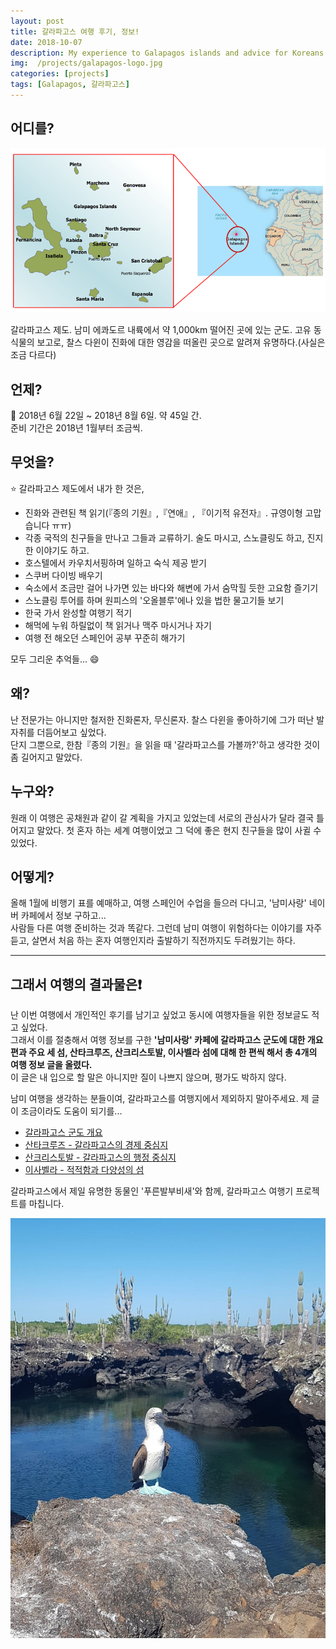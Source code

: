 ```yaml
---
layout: post
title: 갈라파고스 여행 후기, 정보!
date: 2018-10-07
description: My experience to Galapagos islands and advice for Koreans.
img:  /projects/galapagos-logo.jpg
categories: [projects]
tags: [Galapagos, 갈라파고스]
---
```


## 어디를?

![galapagos](/assets/img/projects/galapagos-location.png)

갈라파고스 제도. 남미 에콰도르 내륙에서 약 1,000km 떨어진 곳에 있는 군도. 고유 동식물의 보고로, 찰스 다윈이 진화에 대한 영감을 떠올린 곳으로 알려져 유명하다.(사실은 조금 다르다)


## 언제?

:calendar: 2018년 6월 22일 ~ 2018년 8월 6일. 약 45일 간.  
준비 기간은 2018년 1월부터 조금씩.


## 무엇을?

:star: 갈라파고스 제도에서 내가 한 것은,

* 진화와 관련된 책 읽기(『종의 기원』,『연애』, 『이기적 유전자』. 규영이형 고맙습니다 ㅠㅠ)
* 각종 국적의 친구들을 만나고 그들과 교류하기. 술도 마시고, 스노클링도 하고, 진지한 이야기도 하고.
* 호스텔에서 카우치서핑하며 일하고 숙식 제공 받기
* 스쿠버 다이빙 배우기
* 숙소에서 조금만 걸어 나가면 있는 바다와 해변에 가서 숨막힐 듯한 고요함 즐기기
* 스노클링 투어를 하며 원피스의 '오올블루'에나 있을 법한 물고기들 보기
* 한국 가서 완성할 여행기 적기
* 해먹에 누워 하릴없이 책 읽거나 맥주 마시거나 자기
* 여행 전 해오던 스페인어 공부 꾸준히 해가기

모두 그리운 추억들... :smile:


## 왜?

난 전문가는 아니지만 철저한 진화론자, 무신론자. 찰스 다윈을 좋아하기에 그가 떠난 발자취를 더듬어보고 싶었다.  
단지 그뿐으로, 한참『종의 기원』을 읽을 때 '갈라파고스를 가볼까?'하고 생각한 것이 좀 길어지고 말았다.


## 누구와?

원래 이 여행은 공채원과 같이 갈 계획을 가지고 있었는데 서로의 관심사가 달라 결국 틀어지고 말았다. 첫 혼자 하는 세계 여행이었고 그 덕에 좋은 현지 친구들을 많이 사귈 수 있었다.   


## 어떻게?

올해 1월에 비행기 표를 예매하고, 여행 스페인어 수업을 들으러 다니고, '남미사랑' 네이버 카페에서 정보 구하고...  
사람들 다른 여행 준비하는 것과 똑같다. 그런데 남미 여행이 위험하다는 이야기를 자주 듣고, 살면서 처음 하는 혼자 여행인지라 출발하기 직전까지도 두려웠기는 하다.


---

## 그래서 여행의 결과물은:exclamation:

난 이번 여행에서 개인적인 후기를 남기고 싶었고 동시에 여행자들을 위한 정보글도 적고 싶었다.  
그래서 이를 절충해서 여행 정보를 구한 **'남미사랑' 카페에 갈라파고스 군도에 대한 개요편과 주요 세 섬, 산타크루즈, 산크리스토발, 이사벨라 섬에 대해 한 편씩 해서 총 4개의 여행 정보 글을 올렸다.**  
이 글은 내 입으로 할 말은 아니지만 질이 나쁘지 않으며, 평가도 박하지 않다.  

남미 여행을 생각하는 분들이여, 갈라파고스를 여행지에서 제외하지 말아주세요. 제 글이 조금이라도 도움이 되기를...

* [갈라파고스 군도 개요](https://cafe.naver.com/nammisarang/159383)
* [산타크루즈 - 갈라파고스의 경제 중심지](https://cafe.naver.com/nammisarang/159601)
* [산크리스토발 - 갈라파고스의 행정 중심지](https://cafe.naver.com/nammisarang/159646)
* [이사벨라 - 적적함과 다양성의 섬](https://cafe.naver.com/nammisarang/159672)


갈라파고스에서 제일 유명한 동물인 '푸른발부비새'와 함께, 갈라파고스 여행기 프로젝트를 마칩니다.

![푸른발부비새](/assets/img/projects/푸른발부비.jpg)
